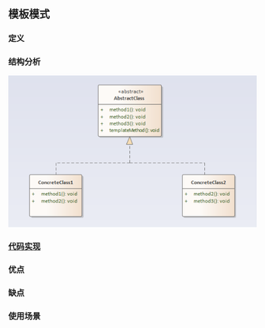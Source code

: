 ## 模板模式

### 定义

### 结构分析

![Template](../../images/pattern/Template.png)  

### [代码实现](../../code/template)

### 优点

### 缺点

### 使用场景
